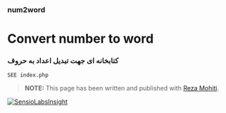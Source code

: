 ### num2word
# Convert number to word

### کتابخانه ای جهت تبدیل اعداد به حروف

```
SEE index.php
```

> **NOTE:** This page has been written and published with [Reza Mohiti](http://rezamohiti.ir/ "Reza Mohiti").

[![SensioLabsInsight](https://insight.sensiolabs.com/projects/6db1e644-23c2-43ca-8526-c64f97d53941/big.png)](https://insight.sensiolabs.com/projects/6db1e644-23c2-43ca-8526-c64f97d53941)